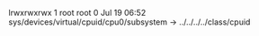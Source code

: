lrwxrwxrwx 1 root root 0 Jul 19 06:52 sys/devices/virtual/cpuid/cpu0/subsystem -> ../../../../class/cpuid
